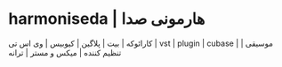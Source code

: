 # harmoniseda | هارمونی صدا
کارائوکه | بیت | پلاگین | کیوبیس | وی اس تی | vst | plugin | cubase | موسیقی | تنظیم کننده | میکس و مستر | ترانه
